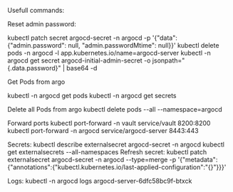 Usefull commands:

Reset admin password:

kubectl patch secret argocd-secret -n argocd -p '{"data": {"admin.password": null, "admin.passwordMtime": null}}'
kubectl delete pods -n argocd -l app.kubernetes.io/name=argocd-server
kubectl -n argocd get secret argocd-initial-admin-secret -o jsonpath="{.data.password}" | base64 -d


Get Pods from argo

kubectl -n argocd get pods
kubectl -n argocd get secrets

Delete all Pods from argo
kubectl delete pods --all --namespace=argocd

Forward ports
kubectl port-forward -n vault service/vault 8200:8200
kubectl port-forward -n argocd service/argocd-server 8443:443


Secrets:
kubectl describe externalsecret argocd-secret  -n argocd
kubectl get externalsecrets --all-namespaces
Refresh secret: kubectl patch externalsecret argocd-secret -n argocd --type=merge -p '{"metadata":{"annotations":{"kubectl.kubernetes.io/last-applied-configuration":"{}"}}}'

Logs:
kubectl -n argocd logs  argocd-server-6dfc58bc9f-btxck

